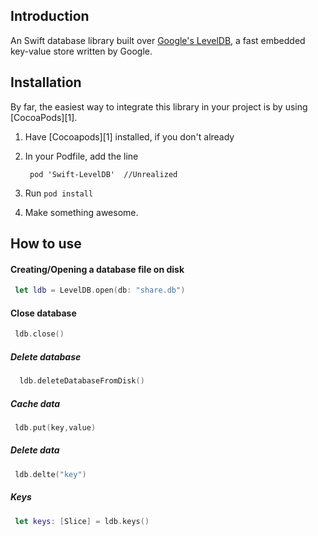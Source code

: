 ## Introduction

An Swift database library built over [Google's LevelDB](http://code.google.com/p/leveldb), a fast embedded key-value store written by Google.

## Installation

By far, the easiest way to integrate this library in your project is by using [CocoaPods][1].

1. Have [Cocoapods][1] installed, if you don't already
2. In your Podfile, add the line 

        pod 'Swift-LevelDB'  //Unrealized

3. Run `pod install`
4. Make something awesome.

## How to use

#### Creating/Opening a database file on disk

```Swift
 let ldb = LevelDB.open(db: "share.db")
```

#### Close database

```Swift
 ldb.close()
```

##### Delete  database

```Swift
  ldb.deleteDatabaseFromDisk()
```

##### Cache data

```Swift
 ldb.put(key,value)
```

##### Delete data

```Swift
 ldb.delte("key")
```

##### Keys

```Swift
 let keys: [Slice] = ldb.keys()
```






